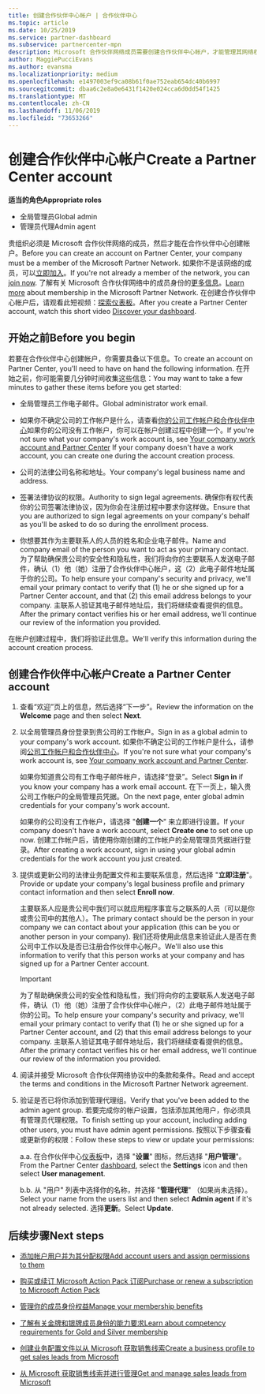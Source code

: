 ```yaml
---
title: 创建合作伙伴中心帐户 | 合作伙伴中心
ms.topic: article
ms.date: 10/25/2019
ms.service: partner-dashboard
ms.subservice: partnercenter-mpn
description: Microsoft 合作伙伴网络成员需要创建合作伙伴中心帐户，才能管理其网络权益和能力，以及创建业务档案。
author: MaggiePucciEvans
ms.author: evansma
ms.localizationpriority: medium
ms.openlocfilehash: e1497003ef9ca08b61f0ae752eab654dc40b6997
ms.sourcegitcommit: dbaa6c2e8a0e6431f1420e024cca6d0dd54f1425
ms.translationtype: MT
ms.contentlocale: zh-CN
ms.lasthandoff: 11/06/2019
ms.locfileid: "73653266"
---
```

# <a name="create-a-partner-center-account"></a><span data-ttu-id="fdf4a-103">创建合作伙伴中心帐户</span><span class="sxs-lookup"><span data-stu-id="fdf4a-103">Create a Partner Center account</span></span>

<span data-ttu-id="fdf4a-104">**适当的角色**</span><span class="sxs-lookup"><span data-stu-id="fdf4a-104">**Appropriate roles**</span></span>

- <span data-ttu-id="fdf4a-105">全局管理员</span><span class="sxs-lookup"><span data-stu-id="fdf4a-105">Global admin</span></span>
- <span data-ttu-id="fdf4a-106">管理员代理</span><span class="sxs-lookup"><span data-stu-id="fdf4a-106">Admin agent</span></span>

<span data-ttu-id="fdf4a-107">贵组织必须是 Microsoft 合作伙伴网络的成员，然后才能在合作伙伴中心创建帐户。</span><span class="sxs-lookup"><span data-stu-id="fdf4a-107">Before you can create an account on Partner Center, your company must be a member of the Microsoft Partner Network.</span></span> <span data-ttu-id="fdf4a-108">如果你不是该网络的成员，可以[立即加入](https://partners.microsoft.com/PartnerProgram/simplifiedenrollment.aspx)。</span><span class="sxs-lookup"><span data-stu-id="fdf4a-108">If you're not already a member of the network, you can [join now](https://partners.microsoft.com/PartnerProgram/simplifiedenrollment.aspx).</span></span>  <span data-ttu-id="fdf4a-109">了解有关 Microsoft 合作伙伴网络中的成员身份的[更多信息](https://partner.microsoft.com/membership)。</span><span class="sxs-lookup"><span data-stu-id="fdf4a-109">[Learn more](https://partner.microsoft.com/membership) about membership in the Microsoft Partner Network.</span></span> <span data-ttu-id="fdf4a-110">在创建合作伙伴中心帐户后，请观看此短视频：[探索仪表板](https://vimeo.com/290338211)。</span><span class="sxs-lookup"><span data-stu-id="fdf4a-110">After you create a Partner Center account, watch this short video [Discover your dashboard](https://vimeo.com/290338211).</span></span>

## <a name="before-you-begin"></a><span data-ttu-id="fdf4a-111">开始之前</span><span class="sxs-lookup"><span data-stu-id="fdf4a-111">Before you begin</span></span>

<span data-ttu-id="fdf4a-112">若要在合作伙伴中心创建帐户，你需要具备以下信息。</span><span class="sxs-lookup"><span data-stu-id="fdf4a-112">To create an account on Partner Center, you'll need to have on hand the following information.</span></span> <span data-ttu-id="fdf4a-113">在开始之前，你可能需要几分钟时间收集这些信息：</span><span class="sxs-lookup"><span data-stu-id="fdf4a-113">You may want to take a few minutes to gather these items before you get started:</span></span>

-   <span data-ttu-id="fdf4a-114">全局管理员工作电子邮件。</span><span class="sxs-lookup"><span data-stu-id="fdf4a-114">Global administrator work email.</span></span>

-   <span data-ttu-id="fdf4a-115">如果你不确定公司的工作帐户是什么，请查看[你的公司工作帐户和合作伙伴中心](azure-active-directory-tenants-and-partner-center.md)如果你的公司没有工作帐户，你可以在帐户创建过程中创建一个。</span><span class="sxs-lookup"><span data-stu-id="fdf4a-115">If you're not sure what your company's work account is, see [Your company work account and Partner Center](azure-active-directory-tenants-and-partner-center.md) If your company doesn't have a work account, you can create one during the account creation process.</span></span> 

-   <span data-ttu-id="fdf4a-116">公司的法律公司名称和地址。</span><span class="sxs-lookup"><span data-stu-id="fdf4a-116">Your company's legal business name and address.</span></span>  

-   <span data-ttu-id="fdf4a-117">签署法律协议的权限。</span><span class="sxs-lookup"><span data-stu-id="fdf4a-117">Authority to sign legal agreements.</span></span> <span data-ttu-id="fdf4a-118">确保你有权代表你的公司签署法律协议，因为你会在注册过程中要求你这样做。</span><span class="sxs-lookup"><span data-stu-id="fdf4a-118">Ensure that you are authorized to sign legal agreements on your company's behalf as you'll be asked to do so during the enrollment process.</span></span>

-   <span data-ttu-id="fdf4a-119">你想要其作为主要联系人的人员的姓名和企业电子邮件。</span><span class="sxs-lookup"><span data-stu-id="fdf4a-119">Name and company email of the person you want to act as your primary contact.</span></span> <span data-ttu-id="fdf4a-120">为了帮助确保贵公司的安全性和隐私性，我们将向你的主要联系人发送电子邮件，确认（1）他（她）注册了合作伙伴中心帐户，这（2）此电子邮件地址属于你的公司。</span><span class="sxs-lookup"><span data-stu-id="fdf4a-120">To help ensure your company's security and privacy, we'll email your primary contact to verify that (1) he or she signed up for a Partner Center account, and that (2) this email address belongs to your company.</span></span> <span data-ttu-id="fdf4a-121">主联系人验证其电子邮件地址后，我们将继续查看提供的信息。</span><span class="sxs-lookup"><span data-stu-id="fdf4a-121">After the primary contact verifies his or her email address, we'll continue our review of the information you provided.</span></span>

<span data-ttu-id="fdf4a-122">在帐户创建过程中，我们将验证此信息。</span><span class="sxs-lookup"><span data-stu-id="fdf4a-122">We'll verify this information during the account creation process.</span></span> 
 
## <a name="create-a-partner-center-account"></a><span data-ttu-id="fdf4a-123">创建合作伙伴中心帐户</span><span class="sxs-lookup"><span data-stu-id="fdf4a-123">Create a Partner Center account</span></span>

1.  <span data-ttu-id="fdf4a-124">查看“欢迎”页上的信息，然后选择“下一步”。</span><span class="sxs-lookup"><span data-stu-id="fdf4a-124">Review the information on the **Welcome** page and then select **Next**.</span></span>

2.  <span data-ttu-id="fdf4a-125">以全局管理员身份登录到贵公司的工作帐户。</span><span class="sxs-lookup"><span data-stu-id="fdf4a-125">Sign in as a global admin to your company's work account.</span></span> <span data-ttu-id="fdf4a-126">如果你不确定公司的工作帐户是什么，请参阅[公司工作帐户和合作伙伴中心](azure-active-directory-tenants-and-partner-center.md)。</span><span class="sxs-lookup"><span data-stu-id="fdf4a-126">If you're not sure what your company's work account   is, see [Your company work account and Partner Center](azure-active-directory-tenants-and-partner-center.md).</span></span>

    <span data-ttu-id="fdf4a-127">如果你知道贵公司有工作电子邮件帐户，请选择“登录”。</span><span class="sxs-lookup"><span data-stu-id="fdf4a-127">Select **Sign in** if you know your company has a work email account.</span></span> <span data-ttu-id="fdf4a-128">在下一页上，输入贵公司工作帐户的全局管理员凭据。</span><span class="sxs-lookup"><span data-stu-id="fdf4a-128">On the next page, enter global admin credentials for your company's work account.</span></span> 

    <span data-ttu-id="fdf4a-129">如果你的公司没有工作帐户，请选择 "**创建一个**" 来立即进行设置。</span><span class="sxs-lookup"><span data-stu-id="fdf4a-129">If your company doesn't have a work account, select **Create one** to set one up now.</span></span> <span data-ttu-id="fdf4a-130">创建工作帐户后，请使用你刚创建的工作帐户的全局管理员凭据进行登录。</span><span class="sxs-lookup"><span data-stu-id="fdf4a-130">After creating a work account, sign in using your global admin credentials for the work account you just created.</span></span>

3.  <span data-ttu-id="fdf4a-131">提供或更新公司的法律业务配置文件和主要联系信息，然后选择 "**立即注册**"。</span><span class="sxs-lookup"><span data-stu-id="fdf4a-131">Provide or update your company's legal business profile and primary contact information and then select **Enroll now**.</span></span> 

    <span data-ttu-id="fdf4a-132">主要联系人应是贵公司中我们可以就应用程序事宜与之联系的人员（可以是你或贵公司中的其他人）。</span><span class="sxs-lookup"><span data-stu-id="fdf4a-132">The primary contact should be the person in your company we can contact about your application (this can be you or another person in your company).</span></span> <span data-ttu-id="fdf4a-133">我们还将使用此信息来验证此人是否在贵公司中工作以及是否已注册合作伙伴中心帐户。</span><span class="sxs-lookup"><span data-stu-id="fdf4a-133">We'll also use this information to verify that this person works at your company and has signed up for a Partner Center account.</span></span>

    > [!IMPORTANT]  
    > <span data-ttu-id="fdf4a-134">为了帮助确保贵公司的安全性和隐私性，我们将向你的主要联系人发送电子邮件，确认（1）他（她）注册了合作伙伴中心帐户，（2）此电子邮件地址属于你的公司。</span><span class="sxs-lookup"><span data-stu-id="fdf4a-134">To help ensure your company's security and privacy, we'll email your primary contact to verify that (1) he or she signed up for a Partner Center account, and (2) that this email address belongs to your company.</span></span> <span data-ttu-id="fdf4a-135">主联系人验证其电子邮件地址后，我们将继续查看提供的信息。</span><span class="sxs-lookup"><span data-stu-id="fdf4a-135">After the primary contact verifies his or her email address, we'll continue our review of the information you provided.</span></span>

4.  <span data-ttu-id="fdf4a-136">阅读并接受 Microsoft 合作伙伴网络协议中的条款和条件。</span><span class="sxs-lookup"><span data-stu-id="fdf4a-136">Read and accept the terms and conditions in the Microsoft Partner Network agreement.</span></span> 

5.  <span data-ttu-id="fdf4a-137">验证是否已将你添加到管理代理组。</span><span class="sxs-lookup"><span data-stu-id="fdf4a-137">Verify that you've been added to the admin agent group.</span></span> <span data-ttu-id="fdf4a-138">若要完成你的帐户设置，包括添加其他用户，你必须具有管理员代理权限。</span><span class="sxs-lookup"><span data-stu-id="fdf4a-138">To finish setting up your account, including adding other users, you must have admin agent permissions.</span></span> <span data-ttu-id="fdf4a-139">按照以下步骤查看或更新你的权限：</span><span class="sxs-lookup"><span data-stu-id="fdf4a-139">Follow these steps to view or update your permissions:</span></span>

    <span data-ttu-id="fdf4a-140">a.</span><span class="sxs-lookup"><span data-stu-id="fdf4a-140">a.</span></span> <span data-ttu-id="fdf4a-141">在合作伙伴中心[仪表板](https://partner.microsoft.com/dashboard/home**)中，选择 "**设置**" 图标，然后选择 "**用户管理**"。</span><span class="sxs-lookup"><span data-stu-id="fdf4a-141">From the Partner Center [dashboard](https://partner.microsoft.com/dashboard/home**), select the **Settings** icon and then select **User management**.</span></span>  

    <span data-ttu-id="fdf4a-142">b.</span><span class="sxs-lookup"><span data-stu-id="fdf4a-142">b.</span></span> <span data-ttu-id="fdf4a-143">从 "用户" 列表中选择你的名称，并选择 "**管理代理**" （如果尚未选择）。</span><span class="sxs-lookup"><span data-stu-id="fdf4a-143">Select your name from the users list and then select **Admin agent** if it's not already selected.</span></span> <span data-ttu-id="fdf4a-144">选择**更新**。</span><span class="sxs-lookup"><span data-stu-id="fdf4a-144">Select **Update**.</span></span>  

## <a name="next-steps"></a><span data-ttu-id="fdf4a-145">后续步骤</span><span class="sxs-lookup"><span data-stu-id="fdf4a-145">Next steps</span></span>

-   [<span data-ttu-id="fdf4a-146">添加帐户用户并为其分配权限</span><span class="sxs-lookup"><span data-stu-id="fdf4a-146">Add account users and assign permissions to them</span></span>](create-user-accounts-and-set-permissions.md)

-   [<span data-ttu-id="fdf4a-147">购买或续订 Microsoft Action Pack 订阅</span><span class="sxs-lookup"><span data-stu-id="fdf4a-147">Purchase or renew a subscription to Microsoft Action Pack</span></span>](mpn-get-action-pack.md)

-   [<span data-ttu-id="fdf4a-148">管理你的成员身份权益</span><span class="sxs-lookup"><span data-stu-id="fdf4a-148">Manage your membership benefits</span></span>](manage-your-partner-network-benefits.md)

-   [<span data-ttu-id="fdf4a-149">了解有关金牌和银牌成员身份的能力要求</span><span class="sxs-lookup"><span data-stu-id="fdf4a-149">Learn about competency requirements for Gold and Silver membership</span></span>](https://partner.microsoft.com/membership/competencies)

-   [<span data-ttu-id="fdf4a-150">创建业务配置文件以从 Microsoft 获取销售线索</span><span class="sxs-lookup"><span data-stu-id="fdf4a-150">Create a business profile to get sales leads from Microsoft</span></span>](create-a-marketing-profile.md)

-   [<span data-ttu-id="fdf4a-151">从 Microsoft 获取销售线索并进行管理</span><span class="sxs-lookup"><span data-stu-id="fdf4a-151">Get and manage sales leads from Microsoft</span></span>](responding-to-referrals.md)